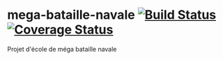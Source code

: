 # mega-bataille-navale  [![Build Status](https://travis-ci.com/AxelJacquot/mega-bataille-navale.svg?branch=Operation_application)](https://travis-ci.com/AxelJacquot/mega-bataille-navale) [![Coverage Status](https://coveralls.io/repos/github/AxelJacquot/mega-bataille-navale/badge.svg?branch=Operation_application)](https://coveralls.io/github/AxelJacquot/mega-bataille-navale?branch=Operation_application)

Projet d'école de méga bataille navale
